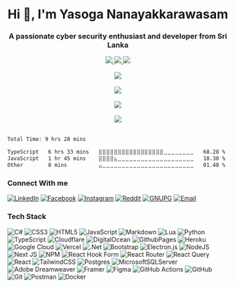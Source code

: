 <h1 align="center">Hi 👋, I'm Yasoga Nanayakkarawasam</h1>
<h3 align="center">A passionate cyber security enthusiast and developer from Sri Lanka</h3>
<div align="center">
  <a href="https://yasogan.dev">
    <img src="https://img.shields.io/badge/Webpage-yasogan.dev-yellow?style=for-the-badge">
  </a>
  <a href="https://portfolio.yasogan.dev">
    <img src="https://img.shields.io/badge/Portfolio-portfolio.yasogan.dev-blue?style=for-the-badge">
  </a>
  <a href="https://resume.yasogan.dev">
    <img src="https://img.shields.io/badge/Resume-resume.yasogan.dev-brightgreen?style=for-the-badge">
  </a>
  <br/><br/>
</div>

<div align="center">
  <img src="https://github-profile-trophy.vercel.app/?username=YasogaN&theme=algolia&margin-w=5&margin-h=5&column=5" /><br/><br/>
  <img src="https://stats.yasogan.dev/api?username=YasogaN&theme=nightowl&hide_border=false" /><br/><br/>
  <img src="https://streak-stats.demolab.com/?user=YasogaN&theme=nightowl&hide_border=false" /><br/><br/>
  <img src="https://stats.yasogan.dev/api/top-langs/?username=YasogaN&theme=nightowl&hide_border=false&include_all_commits=true&count_private=true&layout=compact" />
</div>

<br>

<!--START_SECTION:waka-->

```txt
Total Time: 9 hrs 28 mins

TypeScript   6 hrs 33 mins   ⣿⣿⣿⣿⣿⣿⣿⣿⣿⣿⣿⣿⣿⣿⣿⣿⣿⣀⣀⣀⣀⣀⣀⣀⣀   68.28 %
JavaScript   1 hr 45 mins    ⣿⣿⣿⣿⣦⣀⣀⣀⣀⣀⣀⣀⣀⣀⣀⣀⣀⣀⣀⣀⣀⣀⣀⣀⣀   18.30 %
Other        8 mins          ⣤⣀⣀⣀⣀⣀⣀⣀⣀⣀⣀⣀⣀⣀⣀⣀⣀⣀⣀⣀⣀⣀⣀⣀⣀   01.48 %
```

<!--END_SECTION:waka-->

### Connect With me
[![LinkedIn](https://img.shields.io/badge/LinkedIn-%230077B5.svg?logo=linkedin&logoColor=white&style=for-the-badge)](https://linkedin.com/in/yasoga) 
[![Facebook](https://img.shields.io/badge/Facebook-%231877F2.svg?logo=Facebook&logoColor=white&style=for-the-badge)](https://facebook.com/YNanayakkarasam) 
[![Instagram](https://img.shields.io/badge/Instagram-%23E4405F.svg?logo=Instagram&logoColor=white&style=for-the-badge)](https://instagram.com/blockydablocks) 
[![Reddit](https://img.shields.io/badge/Reddit-%23FF4500.svg?logo=Reddit&logoColor=white&style=for-the-badge)](https://reddit.com/user/Big-Sector-428) 
[![GNUPG](https://img.shields.io/badge/GnuPG_Public_Key-333?style=for-the-badge&logo=GNU%20Privacy%20Guard&logoColor=0093DD)](https://keys.openpgp.org/search?q=0xfd4285f2ff86dc79)
[![Email](https://img.shields.io/badge/Email-teal?style=for-the-badge)](mailto:contact@yasogan.dev)

### Tech Stack

![C#](https://img.shields.io/badge/c%23-%23239120.svg?style=for-the-badge&logo=csharp&logoColor=white) ![CSS3](https://img.shields.io/badge/css3-%231572B6.svg?style=for-the-badge&logo=css3&logoColor=white) ![HTML5](https://img.shields.io/badge/html5-%23E34F26.svg?style=for-the-badge&logo=html5&logoColor=white) ![JavaScript](https://img.shields.io/badge/javascript-%23323330.svg?style=for-the-badge&logo=javascript&logoColor=%23F7DF1E) ![Markdown](https://img.shields.io/badge/markdown-%23000000.svg?style=for-the-badge&logo=markdown&logoColor=white) ![Lua](https://img.shields.io/badge/lua-%232C2D72.svg?style=for-the-badge&logo=lua&logoColor=white) ![Python](https://img.shields.io/badge/python-3670A0?style=for-the-badge&logo=python&logoColor=ffdd54) ![TypeScript](https://img.shields.io/badge/typescript-%23007ACC.svg?style=for-the-badge&logo=typescript&logoColor=white) ![Cloudflare](https://img.shields.io/badge/Cloudflare-F38020?style=for-the-badge&logo=Cloudflare&logoColor=white) ![DigitalOcean](https://img.shields.io/badge/DigitalOcean-%230167ff.svg?style=for-the-badge&logo=digitalOcean&logoColor=white) ![GithubPages](https://img.shields.io/badge/github%20pages-121013?style=for-the-badge&logo=github&logoColor=white) ![Heroku](https://img.shields.io/badge/heroku-%23430098.svg?style=for-the-badge&logo=heroku&logoColor=white) ![Google Cloud](https://img.shields.io/badge/GoogleCloud-%234285F4.svg?style=for-the-badge&logo=google-cloud&logoColor=white) ![Vercel](https://img.shields.io/badge/vercel-%23000000.svg?style=for-the-badge&logo=vercel&logoColor=white) ![.Net](https://img.shields.io/badge/.NET-5C2D91?style=for-the-badge&logo=.net&logoColor=white) ![Bootstrap](https://img.shields.io/badge/bootstrap-%238511FA.svg?style=for-the-badge&logo=bootstrap&logoColor=white) ![Electron.js](https://img.shields.io/badge/Electron-191970?style=for-the-badge&logo=Electron&logoColor=white) ![NodeJS](https://img.shields.io/badge/node.js-6DA55F?style=for-the-badge&logo=node.js&logoColor=white) ![Next JS](https://img.shields.io/badge/Next-black?style=for-the-badge&logo=next.js&logoColor=white) ![NPM](https://img.shields.io/badge/NPM-%23CB3837.svg?style=for-the-badge&logo=npm&logoColor=white) ![React Hook Form](https://img.shields.io/badge/React%20Hook%20Form-%23EC5990.svg?style=for-the-badge&logo=reacthookform&logoColor=white) ![React Router](https://img.shields.io/badge/React_Router-CA4245?style=for-the-badge&logo=react-router&logoColor=white) ![React Query](https://img.shields.io/badge/-React%20Query-FF4154?style=for-the-badge&logo=react%20query&logoColor=white) ![React](https://img.shields.io/badge/react-%2320232a.svg?style=for-the-badge&logo=react&logoColor=%2361DAFB) ![TailwindCSS](https://img.shields.io/badge/tailwindcss-%2338B2AC.svg?style=for-the-badge&logo=tailwind-css&logoColor=white) ![Postgres](https://img.shields.io/badge/postgres-%23316192.svg?style=for-the-badge&logo=postgresql&logoColor=white) ![MicrosoftSQLServer](https://img.shields.io/badge/Microsoft%20SQL%20Server-CC2927?style=for-the-badge&logo=microsoft%20sql%20server&logoColor=white) ![Adobe Dreamweaver](https://img.shields.io/badge/Adobe%20Dreamweaver-FF61F6.svg?style=for-the-badge&logo=Adobe%20Dreamweaver&logoColor=white) ![Framer](https://img.shields.io/badge/Framer-black?style=for-the-badge&logo=framer&logoColor=blue) ![Figma](https://img.shields.io/badge/figma-%23F24E1E.svg?style=for-the-badge&logo=figma&logoColor=white) ![GitHub Actions](https://img.shields.io/badge/github%20actions-%232671E5.svg?style=for-the-badge&logo=githubactions&logoColor=white) ![GitHub](https://img.shields.io/badge/github-%23121011.svg?style=for-the-badge&logo=github&logoColor=white) ![Git](https://img.shields.io/badge/git-%23F05033.svg?style=for-the-badge&logo=git&logoColor=white) ![Postman](https://img.shields.io/badge/Postman-FF6C37?style=for-the-badge&logo=postman&logoColor=white) ![Docker](https://img.shields.io/badge/docker-%230db7ed.svg?style=for-the-badge&logo=docker&logoColor=white)

